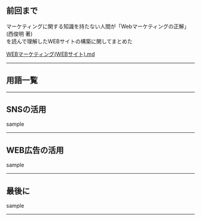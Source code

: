 ## 前回まで  

マーケティングに関する知識を持たない人間が「Webマーケティングの正解」(西俊明 著)  
を読んで理解したWEBサイトの構築に関してまとめた

[WEBマーケティング(WEBサイト).md](WEBマーケティング(WEBサイト).md)

---
## 用語一覧  

---
## SNSの活用  

sample

---
## WEB広告の活用  

sample

---
## 最後に

sample

---
